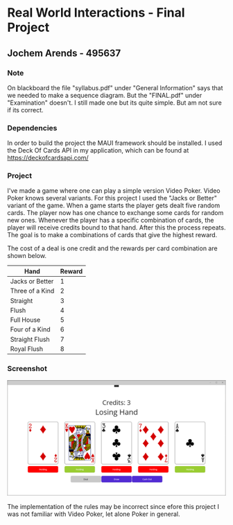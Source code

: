 # Real World Interactions - Final Project
## Jochem Arends - 495637

### Note
On blackboard the file "syllabus.pdf" under "General Information" says that we needed to make a sequence diagram.
But the "FINAL.pdf" under "Examination" doesn't. I still made one but its quite simple. But am not sure if its correct.

### Dependencies
In order to build the project the MAUI framework should be installed.
I used the Deck Of Cards API in my application, which can be found at https://deckofcardsapi.com/

### Project
I've made a game where one can play a simple version Video Poker. Video Poker knows several variants. 
For this project I used the "Jacks or Better" variant of the game. When a game starts the player gets dealt five random cards.
The player now has one chance to exchange some cards for random new ones. Whenever the player has a specific combination of cards,
the player will receive credits bound to that hand. After this the process repeats. The goal is to make a combinations of cards that give the highest reward.

The cost of a deal is one credit and the rewards per card combination are shown below.

| Hand            | Reward |
|-----------------|--------|
| Jacks or Better | 1      |
| Three of a Kind | 2      |
| Straight        | 3      |
| Flush           | 4      |
| Full House      | 5      |
| Four of a Kind  | 6      |
| Straight Flush  | 7      |
| Royal Flush     | 8      |

### Screenshot
![img0](screenshot.png)

The implementation of the rules may be incorrect since efore this project I was not familiar with Video Poker, let alone Poker in general.
